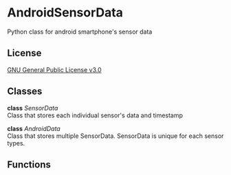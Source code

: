# AndroidSensorData
Python class for android smartphone's sensor data

## License
[GNU General Public License v3.0](https://github.com/JaehoJang-Ipinlabs/AndroidSensorData/blob/main/LICENSE)

## Classes
<b>class</b> <I>SensorData</I> <br>
Class that stores each individual sensor's data and timestamp

<b>class</b> <I>AndroidData</I> <br>
Class that stores multiple SensorData. SensorData is unique for each sensor types. 

## Functions
